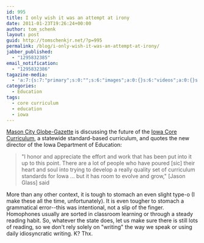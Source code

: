 ```yaml
---
id: 995
title: I only wish it was an attempt at irony
date: 2011-01-23T19:26:24+00:00
author: tom_schenk
layout: post
guid: http://tomschenkjr.net/?p=995
permalink: /blog/i-only-wish-it-was-an-attempt-at-irony/
jabber_published:
  - "1295832385"
email_notification:
  - "1295832386"
tagazine-media:
  - 'a:7:{s:7:"primary";s:0:"";s:6:"images";a:0:{}s:6:"videos";a:0:{}s:11:"image_count";s:1:"0";s:6:"author";s:6:"176156";s:7:"blog_id";s:7:"8375094";s:9:"mod_stamp";s:19:"2011-01-24 01:26:24";}'
categories:
  - Education
tags:
  - core curriculum
  - education
  - iowa
---
```

<a href="http://www.globegazette.com/news/local/article_2c677c48-273a-11e0-8d7d-001cc4c03286.html">Mason City Globe-Gazette</a> is discussing the future of the <a href="http://corecurriculum.iowa.gov/">Iowa Core Curriculum</a>, a statewide standard-based curriculum, and quotes the new director of the Iowa Department of Education:
<blockquote>"I honor and appreciate the effort and work that has been put into it up to this point. There are a lot of people who have poured [sic] their heart and soul into trying to develop a really quality set of curriculum standards for Iowa ... but it has room to evolve and grow," [Jason Glass] said</blockquote>
More than any other context, it is tough to stomach an even slight type-o (I make these all the time, unfortunately). It is even tougher to stomach a grammatical error--this was intentional, not a slip of the finger. Homophones usually are sorted in classroom learning or through a steady reading habit. So, whatever the state does, let us make sure there is still lots of reading, so we don't rely solely on "writing" the way we speak or using daily idiosyncratic writing. K? Thx.